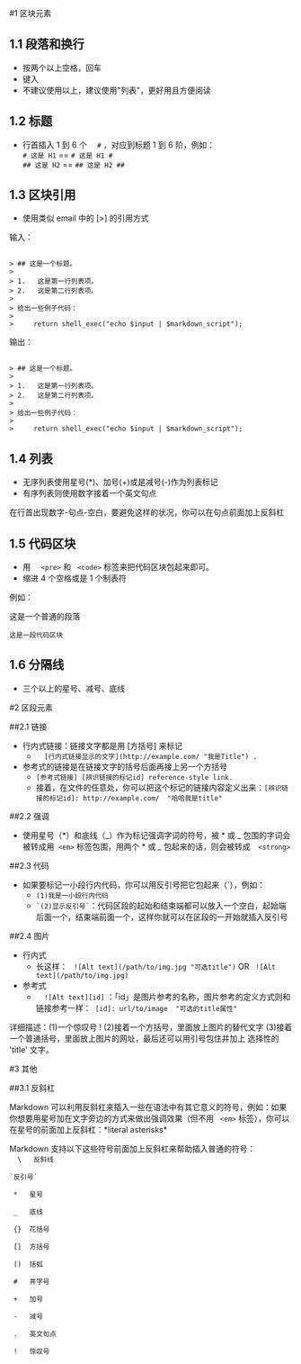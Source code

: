 #1 区块元素

## 1.1 段落和换行
 

* 按两个以上空格，回车
* 键入
* 不建议使用以上，建议使用"列表"，更好用且方便阅读
    
    
## 1.2 标题

+ 行首插入 1 到 6 个  `  #` ，对应到标题 1 到 6 阶，例如：   
 ` # 这是 H1 ` ==  ` # 这是 H1 # `     
 ` ## 这是 H2 ` ==  ` ## 这是 H2 ## `  
  
  
  
## 1.3 区块引用

- 使用类似 email 中的  [>] 的引用方式    


输入：     
<pre><code>
> ## 这是一个标题。
> 
> 1.   这是第一行列表项。
> 2.   这是第二行列表项。
> 
> 给出一些例子代码：
> 
>     return shell_exec("echo $input | $markdown_script");</code></pre>


输出：   

<pre><code>
> ## 这是一个标题。
> 
> 1.   这是第一行列表项。
> 2.   这是第二行列表项。
> 
> 给出一些例子代码：
> 
>     return shell_exec("echo $input | $markdown_script");  </code></pre>



## 1.4 列表 

*  无序列表使用星号(*)、加号(+)或是减号(-)作为列表标记    
*  有序列表则使用数字接着一个英文句点


在行首出现数字-句点-空白，要避免这样的状况，你可以在句点前面加上反斜杠


## 1.5 代码区块

* 用 `  <pre>`   和 `  <code> `  标签来把代码区块包起来即可。
* 缩进 4 个空格或是 1 个制表符

例如：   

这是一个普通的段落    

	这是一段代码区块
	
	
	
## 1.6 分隔线

* 三个以上的星号、减号、底线


#2 区段元素

##2.1 链接

* 行内式链接：链接文字都是用 [方括号] 来标记
	*  `  [行内式链接显示的文字](http://example.com/ "我是Title") .`  
* 参考式的链接是在链接文字的括号后面再接上另一个方括号
    * `[参考式链接] [辨识链接的标记id] reference-style link.`
    * 接着，在文件的任意处，你可以把这个标记的链接内容定义出来：`[辨识链接的标记id]: http://example.com/  "哈哈我是title"`

##2.2 强调

* 使用星号（*）和底线（_）作为标记强调字词的符号，被 *  或 _ 包围的字词会被转成用`  <em> ` 标签包围，用两个 * 或 _ 包起来的话，则会被转成`  <strong>` 


##2.3 代码

* 如果要标记一小段行内代码，你可以用反引号把它包起来（`），例如：
    * `(1)我是一小段行内代码`  
    *  `` `(2)显示反引号` ``：代码区段的起始和结束端都可以放入一个空白，起始端后面一个，结束端前面一个，这样你就可以在区段的一开始就插入反引号

##2.4 图片

* 行内式
	* 长这样： ` ![Alt text](/path/to/img.jpg "可选title")` OR  ` ![Alt text](/path/to/img.jpg)` 
* 参考式  
	* `  ![Alt text][id]` ：「id」是图片参考的名称，图片参考的定义方式则和链接参考一样：` [id]: url/to/image  "可选的title属性"` 


详细描述：(1)一个惊叹号 ! (2)接着一个方括号，里面放上图片的替代文字 (3)接着一个普通括号，里面放上图片的网址，最后还可以用引号包住并加上 选择性的 'title' 文字。


#3 其他

##3.1 反斜杠

Markdown 可以利用反斜杠来插入一些在语法中有其它意义的符号，例如：如果你想要用星号加在文字旁边的方式来做出强调效果（但不用 ` <em>`  标签），你可以在星号的前面加上反斜杠：\*literal asterisks\*     

Markdown 支持以下这些符号前面加上反斜杠来帮助插入普通的符号：       
`  \   反斜线`    <p>
`` `反引号` ``  <p>
` *   星号`  <p>
` _   底线`  <p>
` {}  花括号`  <p>
` []  方括号`  <p>
` ()  括弧`  <p>
` #   井字号`  <p>
` +   加号`  <p>
` -   减号`  <p>
` .   英文句点`  <p>
` !   惊叹号`  <p>
